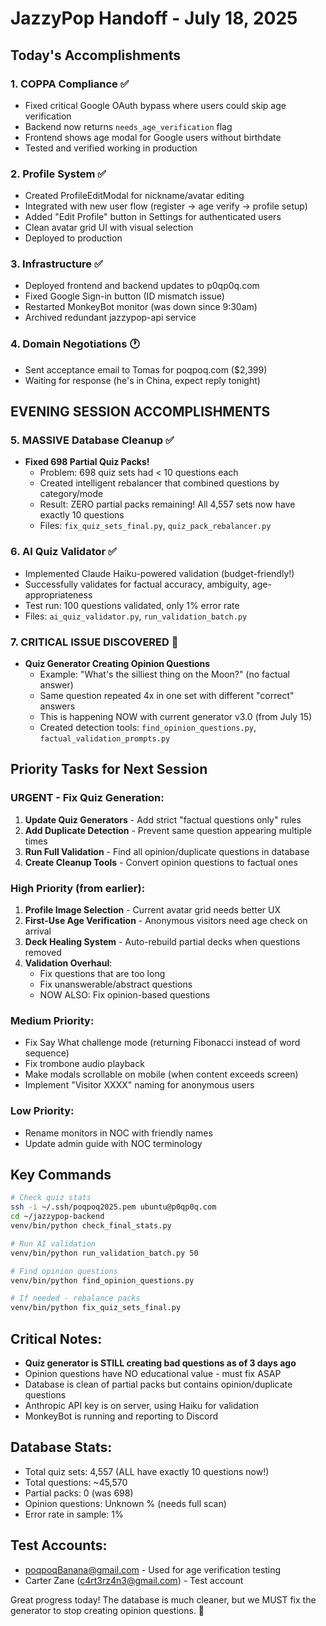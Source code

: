 # JazzyPop Handoff - July 18, 2025

## Today's Accomplishments

### 1. COPPA Compliance ✅
- Fixed critical Google OAuth bypass where users could skip age verification
- Backend now returns `needs_age_verification` flag
- Frontend shows age modal for Google users without birthdate
- Tested and verified working in production

### 2. Profile System ✅
- Created ProfileEditModal for nickname/avatar editing
- Integrated with new user flow (register → age verify → profile setup)
- Added "Edit Profile" button in Settings for authenticated users
- Clean avatar grid UI with visual selection
- Deployed to production

### 3. Infrastructure ✅
- Deployed frontend and backend updates to p0qp0q.com
- Fixed Google Sign-in button (ID mismatch issue)
- Restarted MonkeyBot monitor (was down since 9:30am)
- Archived redundant jazzypop-api service

### 4. Domain Negotiations 🕐
- Sent acceptance email to Tomas for poqpoq.com ($2,399)
- Waiting for response (he's in China, expect reply tonight)

## EVENING SESSION ACCOMPLISHMENTS

### 5. MASSIVE Database Cleanup ✅
- **Fixed 698 Partial Quiz Packs!**
  - Problem: 698 quiz sets had < 10 questions each
  - Created intelligent rebalancer that combined questions by category/mode
  - Result: ZERO partial packs remaining! All 4,557 sets now have exactly 10 questions
  - Files: `fix_quiz_sets_final.py`, `quiz_pack_rebalancer.py`

### 6. AI Quiz Validator ✅
- Implemented Claude Haiku-powered validation (budget-friendly!)
- Successfully validates for factual accuracy, ambiguity, age-appropriateness
- Test run: 100 questions validated, only 1% error rate
- Files: `ai_quiz_validator.py`, `run_validation_batch.py`

### 7. CRITICAL ISSUE DISCOVERED 🚨
- **Quiz Generator Creating Opinion Questions**
  - Example: "What's the silliest thing on the Moon?" (no factual answer)
  - Same question repeated 4x in one set with different "correct" answers
  - This is happening NOW with current generator v3.0 (from July 15)
  - Created detection tools: `find_opinion_questions.py`, `factual_validation_prompts.py`

## Priority Tasks for Next Session

### URGENT - Fix Quiz Generation:
1. **Update Quiz Generators** - Add strict "factual questions only" rules
2. **Add Duplicate Detection** - Prevent same question appearing multiple times
3. **Run Full Validation** - Find all opinion/duplicate questions in database
4. **Create Cleanup Tools** - Convert opinion questions to factual ones

### High Priority (from earlier):
1. **Profile Image Selection** - Current avatar grid needs better UX
2. **First-Use Age Verification** - Anonymous visitors need age check on arrival
3. **Deck Healing System** - Auto-rebuild partial decks when questions removed
4. **Validation Overhaul**:
   - Fix questions that are too long
   - Fix unanswerable/abstract questions
   - NOW ALSO: Fix opinion-based questions

### Medium Priority:
- Fix Say What challenge mode (returning Fibonacci instead of word sequence)
- Fix trombone audio playback
- Make modals scrollable on mobile (when content exceeds screen)
- Implement "Visitor XXXX" naming for anonymous users

### Low Priority:
- Rename monitors in NOC with friendly names
- Update admin guide with NOC terminology

## Key Commands

```bash
# Check quiz stats
ssh -i ~/.ssh/poqpoq2025.pem ubuntu@p0qp0q.com
cd ~/jazzypop-backend
venv/bin/python check_final_stats.py

# Run AI validation
venv/bin/python run_validation_batch.py 50

# Find opinion questions
venv/bin/python find_opinion_questions.py

# If needed - rebalance packs
venv/bin/python fix_quiz_sets_final.py
```

## Critical Notes:
- **Quiz generator is STILL creating bad questions as of 3 days ago**
- Opinion questions have NO educational value - must fix ASAP
- Database is clean of partial packs but contains opinion/duplicate questions
- Anthropic API key is on server, using Haiku for validation
- MonkeyBot is running and reporting to Discord

## Database Stats:
- Total quiz sets: 4,557 (ALL have exactly 10 questions now!)
- Total questions: ~45,570
- Partial packs: 0 (was 698)
- Opinion questions: Unknown % (needs full scan)
- Error rate in sample: 1%

## Test Accounts:
- poqpoqBanana@gmail.com - Used for age verification testing
- Carter Zane (c4rt3rz4n3@gmail.com) - Test account

Great progress today! The database is much cleaner, but we MUST fix the generator to stop creating opinion questions. 🎯